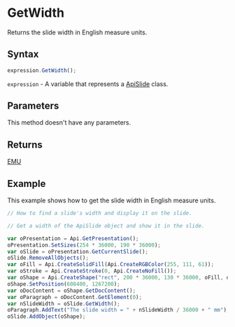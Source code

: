 # GetWidth

Returns the slide width in English measure units.

## Syntax

```javascript
expression.GetWidth();
```

`expression` - A variable that represents a [ApiSlide](../ApiSlide.md) class.

## Parameters

This method doesn't have any parameters.

## Returns

[EMU](../../Enumeration/EMU.md)

## Example

This example shows how to get the slide width in English measure units.

```javascript editor-pptx
// How to find a slide's width and display it on the slide.

// Get a width of the ApiSlide object and show it in the slide.

var oPresentation = Api.GetPresentation();
oPresentation.SetSizes(254 * 36000, 190 * 36000);
var oSlide = oPresentation.GetCurrentSlide();
oSlide.RemoveAllObjects();
var oFill = Api.CreateSolidFill(Api.CreateRGBColor(255, 111, 61));
var oStroke = Api.CreateStroke(0, Api.CreateNoFill());
var oShape = Api.CreateShape("rect", 200 * 36000, 130 * 36000, oFill, oStroke);
oShape.SetPosition(608400, 1267200);
var oDocContent = oShape.GetDocContent();
var oParagraph = oDocContent.GetElement(0);
var nSlideWidth = oSlide.GetWidth();
oParagraph.AddText("The slide width = " + nSlideWidth / 36000 + " mm");
oSlide.AddObject(oShape);
```
